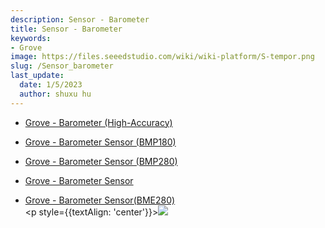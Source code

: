```yaml
---
description: Sensor - Barometer
title: Sensor - Barometer
keywords:
- Grove
image: https://files.seeedstudio.com/wiki/wiki-platform/S-tempor.png
slug: /Sensor_barometer
last_update:
  date: 1/5/2023
  author: shuxu hu
---
```


- [Grove - Barometer (High-Accuracy)](https://wiki.seeedstudio.com/Grove-Barometer-High-Accuracy/)

- [Grove - Barometer Sensor (BMP180)](https://wiki.seeedstudio.com/Grove-Barometer_Sensor-BMP180/)

- [Grove - Barometer Sensor (BMP280)](https://wiki.seeedstudio.com/Grove-Barometer_Sensor-BMP280/)

- [Grove - Barometer Sensor](https://wiki.seeedstudio.com/Grove-Barometer_Sensor/)

- [Grove - Barometer Sensor(BME280)](https://wiki.seeedstudio.com/Grove-Barometer_Sensor-BME280/)<br /><p style={{textAlign: 'center'}}><a href="https://www.seeedstudio.com/act-4.html?utm_source=wiki&utm_medium=wikibanner&utm_campaign=newproducts" target="_blank"><img src="https://files.seeedstudio.com/wiki/Wiki_Banner/new_product.jpg" /></a></p>
